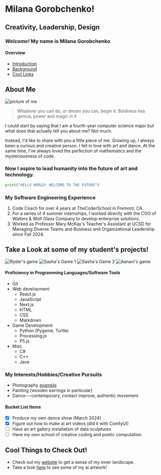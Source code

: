 # Milana Gorobchenko!
## Creativity, Leadership, Design

### *Welcome!* My name is **Milana Gorobchenko**

#### Overview
- [Introduction](#milana-gorobchenko)
- [Background](#about-me)
- [Cool Links](#cool-things-to-check-out)

## About Me

![picture of me](profile.JPEG)

> Whatever you can do, or dream you can, begin it. Boldness has genius, power and magic in it

I could start by saying that I am a fourth-year computer science major but what does that actually tell you about me? Not much.

Instead, I'd like to share with you a little piece of me.
Growing up, I always been a curious and creative person. I fell in love with art and dance. At the same time, I've always loved the perfection of mathematics and the mysteriousness of code. 
### Now I aspire to lead humanity into the future of art and technology.

```python
print("HELLO WORLD! WELCOME TO THE FUTURE")
```

### My Software Engineering Experience
1. Code Coach for over 4 years at TheCoderSchool in Fremont, CA.
2. For a series of 4 summer internships, I worked directly with the COO of Walters & Wolf Glass Company to develop enterprise solutions.
3. Worked as Professor Mary McKay's Teacher's Assistant at UCSD for Managing Diverse Teams and Business and Organizational Leadership since Fall 2024.

## Take a Look at some of my student's projects!

![Ryder's game](ryder-game.png)
![Sasha's Game 1](sasha-game-2.png)
![Sasha's Game 2](sasha-game.png)
![Aanavi's game](aanavi-game.png)

#### Proficiency in Programming Languages/Software Tools
- Git
- Web development:
    - React.js
    - JavaScript
    - Next.js
    - HTML
    - CSS
    - Markdown
- Game Development:
    - Python (Pygame, Turtle)
    - Processing.js
    - P5.js
- Misc
    - C#
    - C++
    - Java

### My Interests/Hobbies/Creative Pursuits
* Photography [example](#cool-things-to-check-out)
* Painting (wooden earrings in particular)
* Dance---contemporary, contact improve, authentic movement

#### Bucket List Items
- [x] Produce my own dance show (March 2024)
- [x] Figure out how to make ai art videos (did it with ComfyUI)
- [ ] Have an art gallery installation of data sculptures
- [ ] Have my own school of creative coding and poetic computation.

## Cool Things to Check Out!
- Check out my [website](www.milana-gorobchenko.com) to get a sense of my inner landscape.
- Take a look [here](ai_surfer.png) to see some of my ai artwork!
